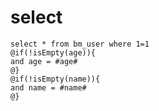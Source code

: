 select
===
    select * from bm_user where 1=1
    @if(!isEmpty(age)){
    and age = #age#
    @}
    @if(!isEmpty(name)){
    and name = #name#
    @}